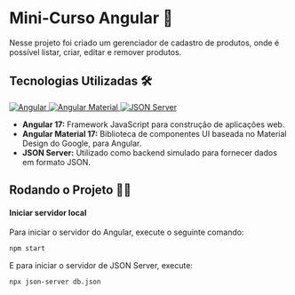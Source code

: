 # Mini-Curso Angular 🚀

Nesse projeto foi criado um gerenciador de cadastro de produtos, onde é possível listar, criar, editar e remover produtos.

## Tecnologias Utilizadas 🛠️

<p align="left">
  <a href="https://angular.io/" target="_blank" rel="noreferrer"> <img src="https://img.shields.io/badge/Angular-17-DD0031?style=for-the-badge&logo=angular&logoColor=white" alt="Angular" /> </a>
  <a href="https://material.angular.io/" target="_blank" rel="noreferrer"> <img src="https://img.shields.io/badge/Angular%20Material-17-2196F3?style=for-the-badge&logo=material-ui&logoColor=white" alt="Angular Material" /> </a> 
  <a href="https://www.npmjs.com/package/json-server" target="_blank" rel="noreferrer"> <img src="https://img.shields.io/badge/json--server-latest-brightgreen?style=for-the-badge&logo=json&logoColor=white" alt="JSON Server" /> </a>
</p>


- **Angular 17:** Framework JavaScript para construção de aplicações web.
- **Angular Material 17:** Biblioteca de componentes UI baseada no Material Design do Google, para Angular.
- **JSON Server:**  Utilizado como backend simulado para fornecer dados em formato JSON.

## Rodando o Projeto 🏃‍♀️

#### Iniciar servidor local

Para iniciar o servidor do Angular, execute o seguinte comando:

```bash
npm start
```
E para iniciar o servidor de JSON Server, execute: 

```
npx json-server db.json
```
